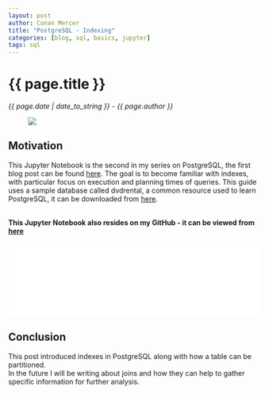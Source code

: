 ```yaml
---
layout: post
author: Conan Mercer
title: "PostgreSQL - Indexing"
categories: [blog, sql, basics, jupyter]
tags: sql
---
```


<script src="https://polyfill.io/v3/polyfill.min.js?features=es6"></script>
<script id="MathJax-script" async
          src="https://cdn.jsdelivr.net/npm/mathjax@3/es5/tex-mml-chtml.js">
</script>
<script>
  function resizeIframe(obj) {
    obj.style.height = obj.contentWindow.document.documentElement.scrollHeight + 'px';
  }
</script>

<div class="post-paragraph">
  <h1>{{ page.title }}</h1>
  <p><i>{{ page.date | date_to_string }} - {{ page.author }}</i></p>

  <figure>
  <img src="{{site.baseurl}}/assets/minified/images/stock/bigdata.jpg">
  </figure>

<h2>Motivation</h2>

This Jupyter Notebook is the second in my series on PostgreSQL, the first blog post can be found <a href="{{ site.baseurl }}{% link _posts/2021-05-30-sqlexecution.md%}">here</a>. The goal is to become familiar with indexes, with particular focus on execution and planning times of queries. This guide uses a sample database called dvdrental, a common resource used to learn PostgreSQL, it can be downloaded from <a href="https://www.postgresqltutorial.com/postgresql-sample-database/" target="_blank">here</a>.
<br>
<br>

<b>This Jupyter Notebook also resides on my GitHub - it can be viewed from <a href="https://github.com/ConanMercer/PostgreSQL/blob/master/postgresSQL_Indexes.ipynb" target="_blank">here</a></b>

<div class="post-paragraph">

<iframe src="{{site.baseurl}}/assets/html/postgresSQL_Indexes.html" width="100%" scrolling="no" frameBorder="0" onload="resizeIframe(this)"></iframe>

</div>

<h2>Conclusion</h2>

<p>
This post introduced indexes in PostgreSQL along with how a table can be partitioned.
<br>
In the future I will be writing about joins and how they can help to gather specific information for further analysis.
<p>
